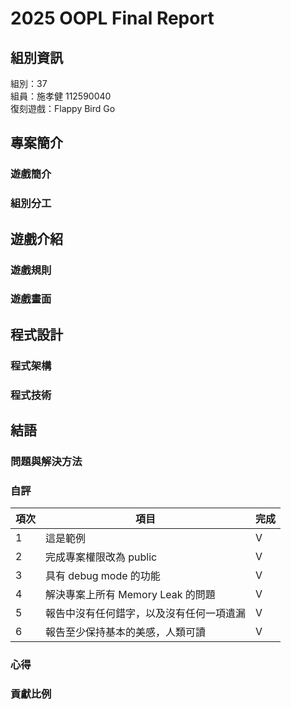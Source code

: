# 2025 OOPL Final Report

## 組別資訊

組別：37 \
組員：施孝健 112590040 \
復刻遊戲：Flappy Bird Go

## 專案簡介

### 遊戲簡介
### 組別分工

## 遊戲介紹

### 遊戲規則
### 遊戲畫面

## 程式設計

### 程式架構
### 程式技術

## 結語

### 問題與解決方法
### 自評

| 項次 | 項目                   | 完成 |
|------|------------------------|----|
| 1    | 這是範例 | V  |
| 2    | 完成專案權限改為 public | V  |
| 3    | 具有 debug mode 的功能  | V  |
| 4    | 解決專案上所有 Memory Leak 的問題  | V  |
| 5    | 報告中沒有任何錯字，以及沒有任何一項遺漏  | V  |
| 6    | 報告至少保持基本的美感，人類可讀  | V  |

### 心得
### 貢獻比例